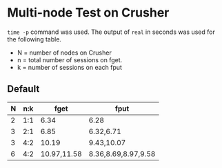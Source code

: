 # Multi-node Test on Crusher

`time -p` command was used.
The output of `real` in seconds was used for the following table.


* N = number of nodes on Crusher
* n = total number of sessions on fget.
* k = number of sessions on each fput

## Default

|N|n:k|fget|fput |
|-|----|----|-----|
|2|1:1|6.34|6.28 |
|3|2:1|6.85|6.32,6.71|
|3|4:2|10.19|9.43,10.07|
|6|4:2|10.97,11.58|8.36,8.69,8.97,9.58|

